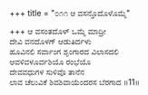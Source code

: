 +++
title = "೦೧೧ ಆ ವಸನ್ತೊದೊಳೊಮ್ಮೆ"

+++
ಆ ವಸಂತದೊಳ್ ಒಮ್ಮೆ ಮಾದ್ರೀ  
ದೇವಿ ವನದೊಳಗ್ ಆಡುತಿರ್ದಳು  
ಹೂವಿನಲಿ ಸರ್ವಾಂಗ ಶೃಂಗಾರದ ವಿಲಾಸದಲಿ   
ಆವಳಿವಳೂರ್ವಶಿಯೊ ರಂಭೆಯೊ  
ದೇವವಧುಗಳ ಸುಳಿವೊ ತಾನೆನ  
ಲಾವ ಚೆಲುವಿಕೆ ಶಿವಶಿವಾಯೆಂದರಸ ಬೆರಗಾದ     ॥11॥